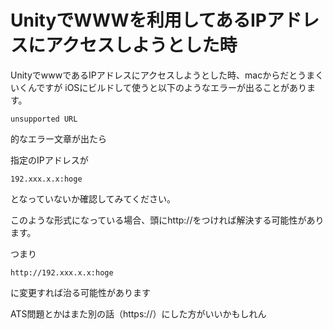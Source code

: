 # UnityでWWWを利用してあるIPアドレスにアクセスしようとした時

UnityでwwwであるIPアドレスにアクセスしようとした時、macからだとうまくいくんですが
iOSにビルドして使うと以下のようなエラーが出ることがあります。

```
unsupported URL
```

的なエラー文章が出たら

指定のIPアドレスが

```
192.xxx.x.x:hoge
```

となっていないか確認してみてください。

このような形式になっている場合、頭にhttp://をつければ解決する可能性があります。

つまり

```
http://192.xxx.x.x:hoge
```

に変更すれば治る可能性があります

ATS問題とかはまた別の話（https://）にした方がいいかもしれん